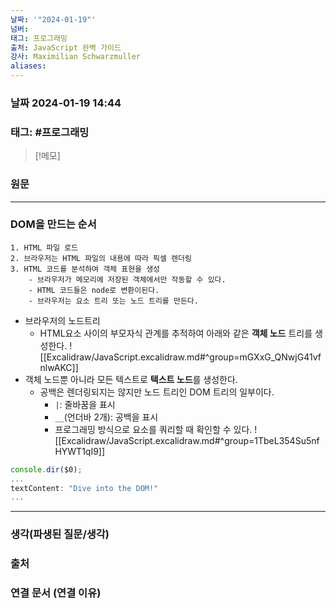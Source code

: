 ```yaml
---
날짜: '"2024-01-19"'
넘버: 
태그: 프로그래밍
출처: JavaScript 완벽 가이드
강사: Maximilian Schwarzmuller
aliases:
---
```

### 날짜  2024-01-19 14:44

### 태그: #프로그래밍 

>[!메모]
>

### 원문
---
### DOM을 만드는 순서
```
1. HTML 파일 로드
2. 브라우저는 HTML 파일의 내용에 따라 픽셀 렌더링
3. HTML 코드를 분석하여 객체 표현을 생성
	- 브라우저가 메모리에 저장된 객체에서만 작동할 수 있다.
	- HTML 코드들은 node로 변환이된다.
	- 브라우저는 요소 트리 또는 노드 트리를 만든다.
```
- 브라우저의 노드트리
	- HTML요소 사이의 부모자식 관계를 추적하여 아래와 같은 **객체 노드** 트리를 생성한다.
![[Excalidraw/JavaScript.excalidraw.md#^group=mGXxG_QNwjG41vfnlwAKC]]
- 객체 노드뿐 아니라 모든 텍스트로 **텍스트 노드**를 생성한다.
	- 공백은 렌더링되지는 않지만 노드 트리인 DOM 트리의 일부이다.
		- `|`: 줄바꿈을 표시
		- `__`(언더바 2개): 공백을 표시
		- 프로그래밍 방식으로 요소를 쿼리할 때 확인할 수 있다.
![[Excalidraw/JavaScript.excalidraw.md#^group=1TbeL354Su5nfHYWT1qI9]]
```js
console.dir($0);
...
textContent: "Dive into the DOM!"
...
```

---
### 생각(파생된 질문/생각)

### 출처

### 연결 문서 (연결 이유)

